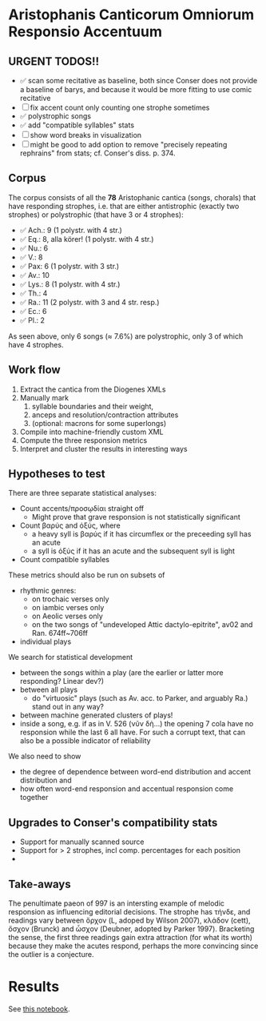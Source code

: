 # Aristophanis Canticorum Omniorum Responsio Accentuum

## URGENT TODOS!!

- ✅ scan some recitative as baseline, both since Conser does not provide a baseline of barys, and because it would be more fitting to use comic recitative 
- ☐ fix accent count only counting one strophe sometimes
- ✅ polystrophic songs
- ✅ add "compatible syllables" stats
- ☐ show word breaks in visualization 
- ☐ might be good to add option to remove "precisely repeating rephrains" from stats; cf. Conser's diss. p. 374.

## Corpus

The corpus consists of all the **78** Aristophanic cantica (songs, chorals) that have responding strophes, i.e. that are either antistrophic (exactly two strophes) or polystrophic (that have 3 or 4 strophes):

- ✅ Ach.: 9 (1 polystr. with 4 str.)
- ✅ Eq.: 8, alla körer! (1 polystr. with 4 str.)
- ✅ Nu.: 6
- ✅ V.: 8
- ✅ Pax: 6 (1 polystr. with 3 str.)
- ✅ Av.: 10
- ✅ Lys.: 8 (1 polystr. with 4 str.)
- ✅ Th.: 4
- ✅ Ra.: 11 (2 polystr. with 3 and 4 str. resp.)
- ✅ Ec.: 6 
- ✅ Pl.: 2

As seen above, only 6 songs (≈ 7.6%) are polystrophic, only 3 of which have 4 strophes. 

## Work flow
1. Extract the cantica from the Diogenes XMLs
2. Manually mark 
   1. syllable boundaries and their weight, 
   2. anceps and resolution/contraction attributes
   3. (optional: macrons for some superlongs)
3. Compile into machine-friendly custom XML
4. Compute the three responsion metrics 
5. Interpret and cluster the results in interesting ways

## Hypotheses to test

There are three separate statistical analyses:

- Count accents/προσῳδίαι straight off
  - Might prove that grave responsion is not statistically significant
- Count βαρύς and ὀξύς, where
  - a heavy syll is βαρύς if it has circumflex or the preceeding syll has an acute 
  - a syll is ὀξύς if it has an acute and the subsequent syll is light
- Count compatible syllables

These metrics should also be run on subsets of 
- rhythmic genres:
  - on trochaic verses only
  - on iambic verses only
  - on Aeolic verses only
  - on the two songs of "undeveloped Attic dactylo-epitrite", av02 and Ran. 674ff~706ff
- individual plays

We search for statistical development
- between the songs within a play (are the earlier or latter more responding? Linear dev?)
- between all plays
  - do "virtuosic" plays (such as Av. acc. to Parker, and arguably Ra.) stand out in any way?
- between machine generated clusters of plays!
- inside a song, e.g. if as in V. 526 (νῦν δὴ...) the opening 7 cola have no responsion while the last 6 all have. For such a corrupt text, that can also be a possible indicator of reliability

We also need to show
- the degree of dependence between word-end distribution and accent distribution and
- how often word-end responsion and accentual responsion come together 

## Upgrades to Conser's compatibility stats

- Support for manually scanned source
- Support for > 2 strophes, incl comp. percentages for each position
- 


## Take-aways

The penultimate paeon of  997 is an intersting example of melodic responsion as influencing editorial decisions. The strophe has τήνδε, and readings vary between ὄρχον (L, adoped by Wilson 2007), κλάδον (cett), ὄσχον (Brunck) and ὦσχον (Deubner, adopted by Parker 1997). Bracketing the sense, the first three readings gain extra attraction (for what its worth) because they make the acutes respond, perhaps the more convincing since the outlier is a conjecture.

# Results

See [this notebook](nb_results.ipynb). 